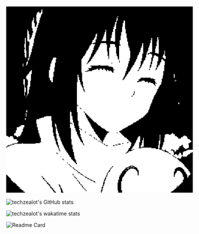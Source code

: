 ![techzealot](./sizu-pixel.png)

![techzealot's GitHub stats](https://github-readme-stats.vercel.app/api?username=techzealot&show_icons=true&include_all_commits=true)

![techzealot's wakatime stats](https://github-readme-stats.vercel.app/api/wakatime?username=techzealot)

![Readme Card](https://github-readme-stats.vercel.app/api/pin/?username=techzealot&repo=brainfuck-java&show_owner=true)


<!--
**techzealot/techzealot** is a ✨ _special_ ✨ repository because its `README.md` (this file) appears on your GitHub profile.

Here are some ideas to get you started:

- 🔭 I’m currently working on ...
- 🌱 I’m currently learning ...
- 👯 I’m looking to collaborate on ...
- 🤔 I’m looking for help with ...
- 💬 Ask me about ...
- 📫 How to reach me: ...
- 😄 Pronouns: ...
- ⚡ Fun fact: ...
-->
